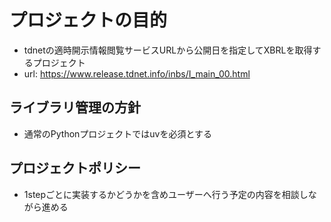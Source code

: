 # プロジェクトの目的
- tdnetの適時開示情報閲覧サービスURLから公開日を指定してXBRLを取得するプロジェクト
- url: https://www.release.tdnet.info/inbs/I_main_00.html

## ライブラリ管理の方針
- 通常のPythonプロジェクトではuvを必須とする

## プロジェクトポリシー
- 1stepごとに実装するかどうかを含めユーザーへ行う予定の内容を相談しながら進める